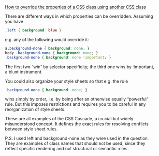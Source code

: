 [How to override the properties of a CSS class using another CSS class](http://stackoverflow.com/questions/20954715/how-to-override-the-properties-of-a-css-class-using-another-css-class)


There are different ways in which properties can be overridden. Assuming you have

```css
.left { background: blue }
```

e.g. any of the following would override it:

```css
a.background-none { background: none; }
body .background-none { background: none; }
.background-none { background: none !important; }
```

The first two “win” by selector specificity; the third one wins by !important, a blunt instrument.

You could also organize your style sheets so that e.g. the rule

```css
.background-none { background: none; }
```

wins simply by order, i.e. by being after an otherwise equally “powerful” rule. But this imposes restrictions and requires you to be careful in any reorganization of style sheets.

These are all examples of the CSS Cascade, a crucial but widely misunderstood concept. It defines the exact rules for resolving conflicts between style sheet rules.

P.S. I used left and background-none as they were used in the question. They are examples of class names that should not be used, since they reflect specific rendering and not structural or semantic roles.
